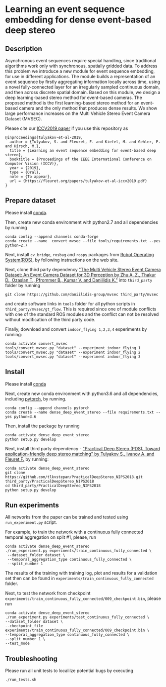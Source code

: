 # Learning an event sequence embedding for dense event-based deep stereo

## Description
Asynchronous event sequences require special handling, since traditional algorithms work only with synchronous, spatially gridded data. To address this problem we introduce a new module for event sequence embedding, for use in different applications. The module builds a representation of an event sequence by firstly aggregating information locally across time, using a novel fully-connected layer for an irregularly sampled continuous domain, and then across discrete spatial domain. Based on this module, we design a deep learning-based stereo method for event-based cameras. The proposed method is the first learning-based stereo method for an event-based camera and the only method that produces dense results. We show large performance increases on the Multi Vehicle Stereo Event Camera Dataset (MVSEC). 

Please cite our [ICCV2019 paper](https://www.idiap.ch/~fleuret/papers/tulyakov-et-al-iccv2019.pdf) if you use this repository as 
```
@inproceedings{tulyakov-et-al-2019,
  author = {Tulyakov, S. and Fleuret, F. and Kiefel, M. and Gehler, P. and Hirsch, M.},
  title = {Learning an event sequence embedding for event-based deep stereo},
  booktitle = {Proceedings of the IEEE International Conference on Computer Vision (ICCV)},
  year = {2019},
  type = {Oral},
  note = {To appear},
  url = {https://fleuret.org/papers/tulyakov-et-al-iccv2019.pdf}
}
```

## Prepare dataset

Please install [conda](https://www.anaconda.com/download).

Then, create new conda environment with python2.7 and all dependencies by running
```
conda config --append channels conda-forge
conda create --name  convert_mvsec --file tools/requirements.txt --yes python=2.7
```
Next, install  ``cv_bridge``, ``rosbag`` and  ``rospy`` packages from [Robot Operating System(ROS)](http://wiki.ros.org/indigo/Installation/Ubuntu), by following instructions on the web site.

Next, clone third party dependency ["The Multi Vehicle Stereo Event Camera Dataset: An Event Camera Dataset for 3D Perception  by Zhu A. Z., Thakur D., Ozaslan T., Pfrommer B., Kumar V. and Daniilidis K."](https://daniilidis-group.github.io/mvsec/)  into `third_party` folder by running
```
git clone https://github.com/daniilidis-group/mvsec third_party/mvsec
```
and create software links in ``tools`` folder for all python scripts in `third_party/mvsec/gt_flow`. This is required since one of module   conflicts with one of the standard ROS modules and the conflict can not be resolved without modification of the third party code. 

Finally, download and convert ``indoor_flying 1,2,3,4`` experiments  by running:
```
conda activate convert_mvsec
tools/convert_mvsec.py "dataset" --experiment indoor_flying 1
tools/convert_mvsec.py "dataset" --experiment indoor_flying 2
tools/convert_mvsec.py "dataset" --experiment indoor_flying 3
```

## Install

Please install [conda](https://www.anaconda.com/download) 

Next, create new conda environment with python3.6 and all dependencies, including [pytorch](https://pytorch.org/), by running.
```
conda config --append channels pytorch
conda create --name dense_deep_event_stereo --file requirements.txt --yes python=3.6
```

Then,  install the package by running 
```
conda activate dense_deep_event_stereo
python setup.py develop
```

Next, install third party dependency - ["Practical Deep Stereo (PDS): Toward application-friendly deep stereo matching" by Tulyakov S., Ivanov A. and Fleuret F.](https://github.com/tlkvstepan/PracticalDeepStereo_NIPS2018.git) by running:

```
conda activate dense_deep_event_stereo
git clone https://github.com/tlkvstepan/PracticalDeepStereo_NIPS2018.git third_party/PracticalDeepStereo_NIPS2018
cd third_party/PracticalDeepStereo_NIPS2018
python setup.py develop
```

## Run experiments
All networks from the paper can be trained and tested using ``run_experiment.py`` script. 

For example, to train the network with a continuous fully connected temporal aggregation on split \#1, please, run
```
conda activate dense_deep_event_stereo
./run_experiment.py experiments/train_continuous_fully_connected \
 --dataset_folder dataset \ 
 --temporal_aggregation_type continuous_fully_connected \
 --split_number 1  
```
The results of the training with training log, plot and results for a validation set then can be found in `experiments/train_continuous_fully_connected` folder.

Next, to test the network from checkpoint `experiments/train_continuous_fully_connected/009_checkpoint.bin`, please run
``` 
conda activate dense_deep_event_stereo
./run_experiment.py experiments/test_continuous_fully_connected \
--dataset_folder dataset \
--checkpoint_file experiments/train_continuous_fully_connected/009_checkpoint.bin \
--temporal_aggregation_type continuous_fully_connected \
--split_number 1 \
--test_mode
```

## Troubleshooting

Please run all unit tests to localilze potential bugs by executing 
```
./run_tests.sh
```
